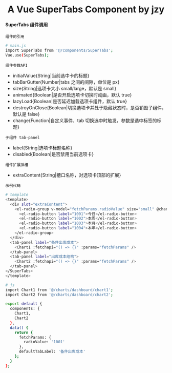 <h1 align="center">
  A Vue SuperTabs Component by jzy
</h1>

#### SuperTabs 组件调用

`组件的引用`

```bash
# main.js
import SuperTabs from '@/components/SuperTabs';
Vue.use(SuperTabs);
```

`组件参数API`

- initialValue{String|当前选中卡的标题}
- tabBarGutter{Number|tabs 之间的间隙，单位是 px}
- size{String|选项卡大小 small/large，默认是 small}
- animated{Boolean|是否开启选项卡切换时动画，默认 true}
- lazyLoad{Boolean|是否延迟加载选项卡组件，默认 true}
- destroyOnClose{Boolean|切换选项卡并处于隐藏状态时，是否销毁子组件，默认是 false}
- change{Function|自定义事件，tab 切换选中时触发，参数是选中标签的标题}

`子组件 tab-panel`

- label{String|选项卡标题名称}
- disabled{Boolean|是否禁用当前选项卡}

`组件扩展插槽`

- extraContent{String|槽口名称，对选项卡顶部的扩展}

`示例代码`

```bash
# template
<template>
  <div slot="extraContent">
    <el-radio-group v-model="fetchParams.radioValue" size="small" @change="changeHandle">
      <el-radio-button label="1001">今日</el-radio-button>
      <el-radio-button label="1002">本周</el-radio-button>
      <el-radio-button label="1003">本月</el-radio-button>
      <el-radio-button label="1004">本年</el-radio-button>
    </el-radio-group>
  </div>
  <tab-panel label="备件出库成本">
    <Chart1 :fetchapi="() => {}" :params="fetchParams" />
  </tab-panel>
  <tab-panel label="出库成本结构">
    <Chart2 :fetchapi="() => {}" :params="fetchParams" />
  </tab-panel>
</SuperTabs>
</template>

# js
import Chart1 from '@/charts/dashboard/chart1';
import Chart2 from '@/charts/dashboard/chart2';

export default {
  components: {
    Chart1,
    Chart2
  },
  data() {
    return {
      fetchParams: {
        radioValue: '1001'
      },
      defaultTabLabel: '备件出库成本'
    };
  }
};
```
